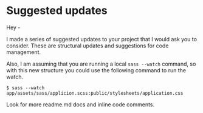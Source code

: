 # Suggested updates

Hey - 

I made a series of suggested updates to your project that I would ask you to consider. These are structural updates and suggestions for code management. 

Also, I am assuming that you are running a local `sass --watch` command, so with this new structure you could use the following command to run the watch. 

	$ sass --watch app/assets/sass/applicion.scss:public/stylesheets/application.css
	
Look for more readme.md docs and inline code comments. 